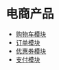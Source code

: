# 电商产品 

* [购物车模块](/pm/chan-pin-jing-li/dian-shang-chan-pin/gou-wu-che-mo-kuai.md)
* [订单模块](/pm/chan-pin-jing-li/dian-shang-chan-pin/ding-dan-mo-kuai.md)
* [优惠券模块](/pm/chan-pin-jing-li/dian-shang-chan-pin/you-hui-quan-mo-kuai.md)
* [支付模块](/pm/chan-pin-jing-li/dian-shang-chan-pin/zhi-fu-mo-kuai.md)